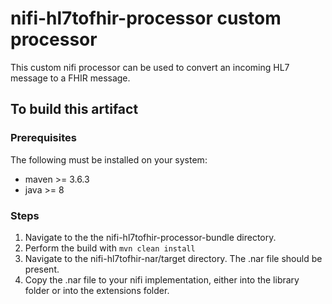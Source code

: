 # nifi-hl7tofhir-processor custom processor

This custom nifi processor can be used to convert an incoming HL7 message to a FHIR message.

## To build this artifact

### Prerequisites

The following must be installed on your system:

- maven >= 3.6.3 
- java >= 8

### Steps

1. Navigate to the the nifi-hl7tofhir-processor-bundle directory.
1. Perform the build with `mvn clean install`
1. Navigate to the nifi-hl7tofhir-nar/target directory. The .nar file should be present.  
1. Copy the .nar file to your nifi implementation, either into the library folder or into the extensions folder.
